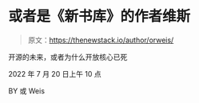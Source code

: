 # 或者是《新书库》的作者维斯

> 原文：<https://thenewstack.io/author/orweis/>

开源的未来，或者为什么开放核心已死

2022 年 7 月 20 日上午 10 点

BY 或 Weis